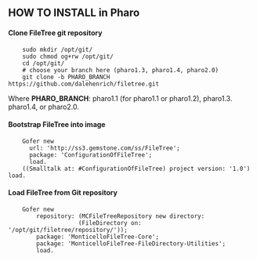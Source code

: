 ## HOW TO INSTALL in Pharo

#### <a name="clone"></a>Clone FileTree git repository

```shell
    sudo mkdir /opt/git/
    sudo chmod og+rw /opt/git/
    cd /opt/git/
    # choose your branch here (pharo1.3, pharo1.4, pharo2.0)
    git clone -b PHARO_BRANCH https://github.com/dalehenrich/filetree.git
```

Where **PHARO_BRANCH**: pharo1.1 (for pharo1.1 or pharo1.2), pharo1.3. pharo1.4, or pharo2.0.

#### <a name="bootstrap"></a>Bootstrap FileTree into image

```Smalltalk
    Gofer new
      url: 'http://ss3.gemstone.com/ss/FileTree';
      package: 'ConfigurationOfFileTree';
      load.
    ((Smalltalk at: #ConfigurationOfFileTree) project version: '1.0') load.  
```

####  <a name="loadlatest"></a>Load FileTree from Git repository

```Smalltalk
    Gofer new
        repository: (MCFileTreeRepository new directory: 
                    (FileDirectory on: '/opt/git/filetree/repository/'));
        package: 'MonticelloFileTree-Core';
        package: 'MonticelloFileTree-FileDirectory-Utilities';
        load.
```

